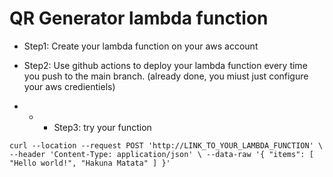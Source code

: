# QR Generator lambda function

* Step1: Create your lambda function on your aws account

* Step2: Use github actions to deploy your lambda function every time you push to the main branch. (already done, you miust just configure your aws credientiels)

* * *  Step3: try your function

`
curl --location --request POST 'http://LINK_TO_YOUR_LAMBDA_FUNCTION' \
--header 'Content-Type: application/json' \
--data-raw '{
    "items": [
        "Hello world!",
        "Hakuna Matata"
    ]
}'
`